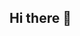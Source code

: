## Hi there 👋

<!--
**dishappened/dishappened** is a ✨ _special_ ✨ repository because its `README.md` (this file) appears on your GitHub profile.

Here are some ideas to get you started:

- 🔭 I’m currently working on learning how to use GitHub for R programming 
- 🌱 I’m currently learning basics of R 
- 👯 I’m looking to collaborate on projects 
- 🤔 I’m looking for help with understanding how to navigate 
- 💬 Ask me about ...
- 📫 How to reach me: ...
- 😄 Pronouns: ...
- ⚡ Fun fact: ...
--> 
